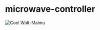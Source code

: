# microwave-controller

![Cool Wolt-Maimu](https://user-images.githubusercontent.com/113836440/190901026-e4c7c5a0-4dc5-408c-9111-8b4f7a528641.png)


